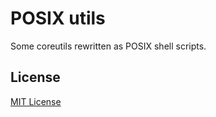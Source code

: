 # POSIX utils

Some coreutils rewritten as POSIX shell scripts.

## License

[MIT License](LICENSE)
